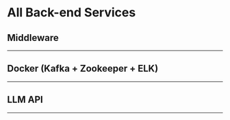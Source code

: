 # All Back-end Services

## Middleware
---

## Docker (Kafka + Zookeeper + ELK)
---


## LLM API
---
